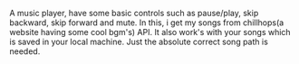 A music player, have some basic controls such as pause/play, skip backward, skip forward and mute. In this, i get my songs from chillhops(a website having some cool bgm's) API. It also work's with your songs which is saved in your local machine. Just the absolute correct song path is needed.
